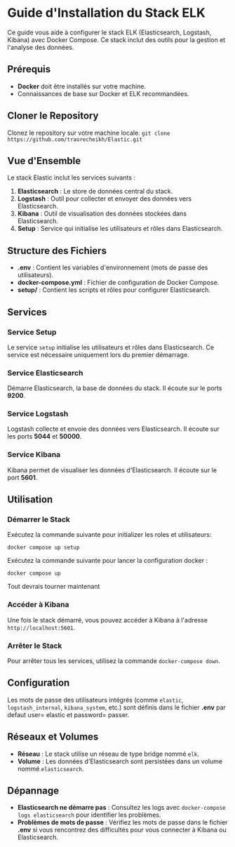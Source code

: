 # Guide d'Installation du Stack ELK

Ce guide vous aide à configurer le stack ELK (Elasticsearch, Logstash, Kibana) avec Docker Compose. Ce stack inclut des outils pour la gestion et l'analyse des données.

## Prérequis

- **Docker** doit être installés sur votre machine.
- Connaissances de base sur Docker et ELK recommandées.

## Cloner le Repository

Clonez le repository sur votre machine locale.
`git clone https://github.com/traorecheikh/Elastic.git`

## Vue d'Ensemble

Le stack Elastic inclut les services suivants :

1. **Elasticsearch** : Le store de données central du stack.
2. **Logstash** : Outil pour collecter et envoyer des données vers Elasticsearch.
3. **Kibana** : Outil de visualisation des données stockées dans Elasticsearch.
4. **Setup** : Service qui initialise les utilisateurs et rôles dans Elasticsearch.

## Structure des Fichiers

- **.env** : Contient les variables d'environnement (mots de passe des utilisateurs).
- **docker-compose.yml** : Fichier de configuration de Docker Compose.
- **setup/** : Contient les scripts et rôles pour configurer Elasticsearch.

## Services

### Service Setup

Le service `setup` initialise les utilisateurs et rôles dans Elasticsearch. Ce service est nécessaire uniquement lors du premier démarrage.

### Service Elasticsearch

Démarre Elasticsearch, la base de données du stack. Il écoute sur le ports **9200**.

### Service Logstash

Logstash collecte et envoie des données vers Elasticsearch. Il écoute sur les ports **5044** et **50000**.

### Service Kibana

Kibana permet de visualiser les données d'Elasticsearch. Il écoute sur le port **5601**.

## Utilisation

### Démarrer le Stack

Exécutez la commande suivante pour initializer les roles et utilisateurs:

`docker compose up setup`

Exécutez la commande suivante pour lancer la configuration docker :

`docker compose up`

Tout devrais tourner maintenant 

### Accéder à Kibana

Une fois le stack démarré, vous pouvez accéder à Kibana à l'adresse `http://localhost:5601`.

### Arrêter le Stack

Pour arrêter tous les services, utilisez la commande `docker-compose down`.

## Configuration

Les mots de passe des utilisateurs intégrés (comme `elastic`, `logstash_internal`, `kibana_system`, etc.) sont définis dans le fichier **.env** par defaut user= elastic et password= passer.

## Réseaux et Volumes

- **Réseau** : Le stack utilise un réseau de type bridge nommé `elk`.
- **Volume** : Les données d'Elasticsearch sont persistées dans un volume nommé `elasticsearch`.

## Dépannage

- **Elasticsearch ne démarre pas** : Consultez les logs avec `docker-compose logs elasticsearch` pour identifier les problèmes.
- **Problèmes de mots de passe** : Vérifiez les mots de passe dans le fichier **.env** si vous rencontrez des difficultés pour vous connecter à Kibana ou Elasticsearch.
